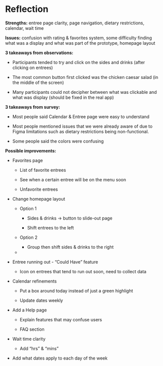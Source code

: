 # Reflection

**Strengths:** entree page clarity, page navigation, dietary restrictions, calendar, wait time

**Issues:** confusion with rating & favorites system, some difficulty finding what was a display and what was part of the prototype, homepage layout

**3 takeaways from observations:**

- Participants tended to try and click on the sides and drinks (after clicking on entrees)

- The most common button first clicked was the chicken caesar salad (in the middle of the screen) 

- Many participants could not decipher between what was clickable and what was display (should be fixed in the real app)

**3 takeaways from survey:**

- Most people said Calendar & Entree page were easy to understand

- Most people mentioned issues that we were already aware of due to Figma limitations such as dietary restrictions being non-functional.

- Some people said the colors were confusing

**Possible improvements:**

- Favorites page

  - List of favorite entrees

  - See when a certain entree will be on the menu soon

  - Unfavorite entrees

- Change homepage layout

  - Option 1

    - Sides & drinks → button to slide-out page

    - Shift entrees to the left

  - Option 2

    - Group then shift sides & drinks to the right

  -

- Entree running out - “Could Have” feature

  - Icon on entrees that tend to run out soon, need to collect data

- Calendar refinements

  - Put a box around today instead of just a green highlight

  - Update dates weekly

- Add a Help page

  - Explain features that may confuse users

  - FAQ section

- Wait time clarity

  - Add “hrs” & “mins”

- Add what dates apply to each day of the week